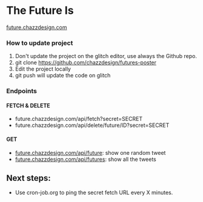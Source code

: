 The Future Is
=================

[future.chazzdesign.com](http://future.chazzdesign.com)  


### How to update project

1. Don't update the project on the glitch editor, use always the Github repo.
2. git clone https://github.com/chazzdesign/futures-poster
3. Edit the project locally
4. git push will update the code on glitch

### Endpoints

#### FETCH & DELETE
- future.chazzdesign.com/api/fetch?secret=SECRET
- future.chazzdesign.com/api/delete/future/ID?secret=SECRET

#### GET
- [future.chazzdesign.com/api/future](http://future.chazzdesign.com/api/future): show one random tweet
- [future.chazzdesign.com/api/futures](http://future.chazzdesign.com/api/futures): show all the tweets


## Next steps:

- Use cron-job.org to ping the secret fetch URL every X minutes.
